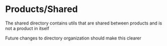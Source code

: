 # Products/Shared

The shared directory contains utils that are shared between products and is not a product in itself

Future changes to directory organization should make this clearer

